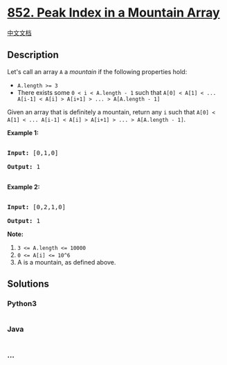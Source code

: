 # [852. Peak Index in a Mountain Array](https://leetcode.com/problems/peak-index-in-a-mountain-array)

[中文文档](/solution/0800-0899/0852.Peak%20Index%20in%20a%20Mountain%20Array/README.md)

## Description

<p>Let&#39;s call an array <code>A</code> a <em>mountain</em>&nbsp;if the following properties hold:</p>

<ul>
    <li><code>A.length &gt;= 3</code></li>
    <li>There exists some <code>0 &lt; i&nbsp;&lt; A.length - 1</code> such that <code>A[0] &lt; A[1] &lt; ... A[i-1] &lt; A[i] &gt; A[i+1] &gt; ... &gt; A[A.length - 1]</code></li>
</ul>

<p>Given an array that is definitely a mountain, return any&nbsp;<code>i</code>&nbsp;such that&nbsp;<code>A[0] &lt; A[1] &lt; ... A[i-1] &lt; A[i] &gt; A[i+1] &gt; ... &gt; A[A.length - 1]</code>.</p>

<p><strong>Example 1:</strong></p>

<pre>

<strong>Input: </strong><span id="example-input-1-1">[0,1,0]</span>

<strong>Output: </strong><span id="example-output-1">1</span>

</pre>

<div>

<p><strong>Example 2:</strong></p>

<pre>

<strong>Input: </strong><span id="example-input-2-1">[0,2,1,0]</span>

<strong>Output: </strong><span id="example-output-2">1</span></pre>

</div>

<p><strong>Note:</strong></p>

<ol>
    <li><code>3 &lt;= A.length &lt;= 10000</code></li>
    <li><code><font face="monospace">0 &lt;= A[i] &lt;= 10^6</font></code></li>
    <li>A&nbsp;is a mountain, as defined above.</li>
</ol>

## Solutions

<!-- tabs:start -->

### **Python3**

```python

```

### **Java**

```java

```

### **...**

```

```

<!-- tabs:end -->
